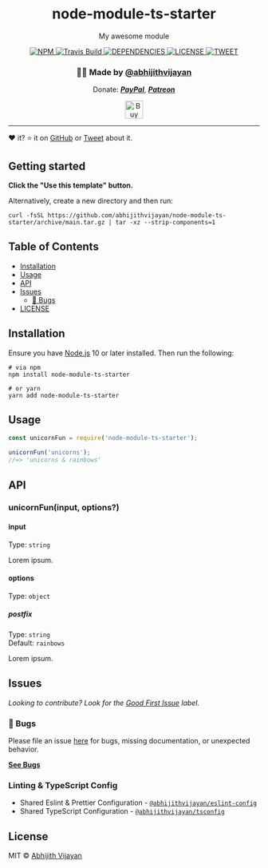 <h1 align="center">node-module-ts-starter</h1>
<p align="center">My awesome module</p>
<div align="center">
  <a href="https://www.npmjs.com/package/node-module-ts-starter">
    <img src="https://img.shields.io/npm/v/node-module-ts-starter" alt="NPM" />
  </a>
  <a href="https://travis-ci.com/abhijithvijayan/node-module-ts-starter">
    <img src="https://travis-ci.com/abhijithvijayan/node-module-ts-starter.svg?branch=main" alt="Travis Build" />
  </a>
  </a>
  <a href="https://david-dm.org/abhijithvijayan/node-module-ts-starter">
    <img src="https://img.shields.io/david/abhijithvijayan/node-module-ts-starter.svg?colorB=orange" alt="DEPENDENCIES" />
  </a>
  <a href="https://github.com/abhijithvijayan/node-module-ts-starter/blob/main/license">
    <img src="https://img.shields.io/github/license/abhijithvijayan/node-module-ts-starter.svg" alt="LICENSE" />
  </a>
  <a href="https://twitter.com/intent/tweet?text=Check%20out%20node-module-ts-starter%21%20by%20%40_abhijithv%0A%0AMy%20awesome%20command-line%20tool%0Ahttps%3A%2F%2Fgithub.com%2Fabhijithvijayan%2Fnode-module-ts-starter%0A%0A%23node%20%23javascript%20%23typescript%20%23cli%20%23npm">
     <img src="https://img.shields.io/twitter/url/http/shields.io.svg?style=social" alt="TWEET" />
  </a>
</div>
<h3 align="center">🙋‍♂️ Made by <a href="https://twitter.com/_abhijithv">@abhijithvijayan</a></h3>
<p align="center">
  Donate:
  <a href="https://www.paypal.me/iamabhijithvijayan" target='_blank'><i><b>PayPal</b></i></a>,
  <a href="https://www.patreon.com/abhijithvijayan" target='_blank'><i><b>Patreon</b></i></a>
</p>
<p align="center">
  <a href='https://www.buymeacoffee.com/abhijithvijayan' target='_blank'>
    <img height='36' style='border:0px;height:36px;' src='https://bmc-cdn.nyc3.digitaloceanspaces.com/BMC-button-images/custom_images/orange_img.png' border='0' alt='Buy Me a Coffee' />
  </a>
</p>
<hr />

❤️ it? ⭐️ it on [GitHub](https://github.com/abhijithvijayan/node-module-ts-starter/stargazers) or [Tweet](https://twitter.com/intent/tweet?text=Check%20out%20node-module-ts-starter%21%20by%20%40_abhijithv%0A%0AMy%20awesome%20npm%20package%0Ahttps%3A%2F%2Fgithub.com%2Fabhijithvijayan%2Fnode-module-ts-starter%0A%0A%23node%20%23javascript%20%23typescript%20%23cli%20%23npm) about it.

## Getting started

**Click the "Use this template" button.**

Alternatively, create a new directory and then run:

```
curl -fsSL https://github.com/abhijithvijayan/node-module-ts-starter/archive/main.tar.gz | tar -xz --strip-components=1
```

## Table of Contents

- [Installation](#installation)
- [Usage](#usage)
- [API](#api)
- [Issues](#issues)
  - [🐛 Bugs](#-bugs)
- [LICENSE](#license)

## Installation

Ensure you have [Node.js](https://nodejs.org) 10 or later installed. Then run the following:

```
# via npm
npm install node-module-ts-starter

# or yarn
yarn add node-module-ts-starter
```

## Usage

```js
const unicornFun = require('node-module-ts-starter');

unicornFun('unicorns');
//=> 'unicorns & rainbows'
```

## API

### unicornFun(input, options?)

#### input

Type: `string`

Lorem ipsum.

#### options

Type: `object`

##### postfix

Type: `string`\
Default: `rainbows`

Lorem ipsum.

## Issues

_Looking to contribute? Look for the [Good First Issue](https://github.com/abhijithvijayan/node-module-ts-starter/issues?q=is%3Aissue+is%3Aopen+sort%3Aupdated-desc+label%3A%22good+first+issue%22)
label._

### 🐛 Bugs

Please file an issue [here](https://github.com/abhijithvijayan/node-module-ts-starter/issues/new) for bugs, missing documentation, or unexpected behavior.

[**See Bugs**](https://github.com/abhijithvijayan/node-module-ts-starter/issues?q=is%3Aissue+is%3Aopen+sort%3Aupdated-desc+label%3A%22type%3A+bug%22)

### Linting & TypeScript Config

- Shared Eslint & Prettier Configuration - [`@abhijithvijayan/eslint-config`](https://www.npmjs.com/package/@abhijithvijayan/eslint-config)
- Shared TypeScript Configuration - [`@abhijithvijayan/tsconfig`](https://www.npmjs.com/package/@abhijithvijayan/tsconfig)

## License

MIT © [Abhijith Vijayan](https://abhijithvijayan.in)
